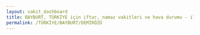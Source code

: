 ```yaml
---
layout: vakit_dashboard
title: BAYBURT, TÜRKİYE için iftar, namaz vakitleri ve hava durumu - ilçe/eyalet seç
permalink: /TÜRKİYE/BAYBURT/DEMİRÖZÜ
---
```


<script type="text/javascript">
  var GLOBAL_COUNTRY = 'TÜRKİYE';
  var GLOBAL_CITY = 'BAYBURT';
  var GLOBAL_STATE = 'DEMİRÖZÜ';
  var lat = 72;
  var lon = 21;
</script>
